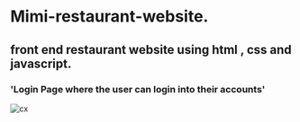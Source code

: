 # Mimi-restaurant-website.
## front end restaurant website using html , css and javascript.
### 'Login Page where the user can login into their accounts'
![cx](https://user-images.githubusercontent.com/89097013/184898837-16ee3082-945d-4634-ac71-f64f3b910da4.png)
